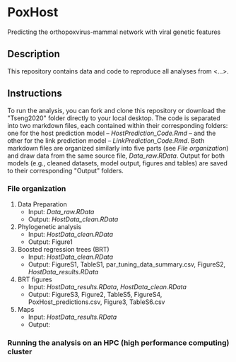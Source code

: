 # PoxHost
Predicting the orthopoxvirus-mammal network with viral genetic features

## Description
This repository contains data and code to reproduce all analyses from <...>.

## Instructions 
To run the analysis, you can fork and clone this repository or download the "Tseng2020" folder directly to your local desktop. The code is separated into two markdown files, each contained within their corresponding folders: one for the host prediction model – *HostPrediction_Code.Rmd* – and the other for the link prediction model – *LinkPrediction_Code.Rmd*. Both markdown files are organized similarly into five parts (see *File organization*) and draw data from the same source file, *Data_raw.RData*. Output for both models (e.g., cleaned datasets, model output, figures and tables) are saved to their corresponding "Output" folders.

### File organization
1. Data Preparation
     - Input: *Data_raw.RData*
     - Output: *HostData_clean.RData*
2. Phylogenetic analysis
     - Input: *HostData_clean.RData*
     - Output: Figure1
3. Boosted regression trees (BRT)
     - Input: *HostData_clean.RData*
     - Output: FigureS1, TableS1, par_tuning_data_summary.csv, FigureS2, *HostData_results.RData*
4. BRT figures 
     - Input: *HostData_results.RData*, *HostData_clean.RData*
     - Output: FigureS3, Figure2, TableS5, FigureS4, PoxHost_predictions.csv, Figure3, TableS6.csv
5. Maps
     - Input: *HostData_results.RData*
     - Output: 

### Running the analysis on an HPC (high performance computing) cluster

